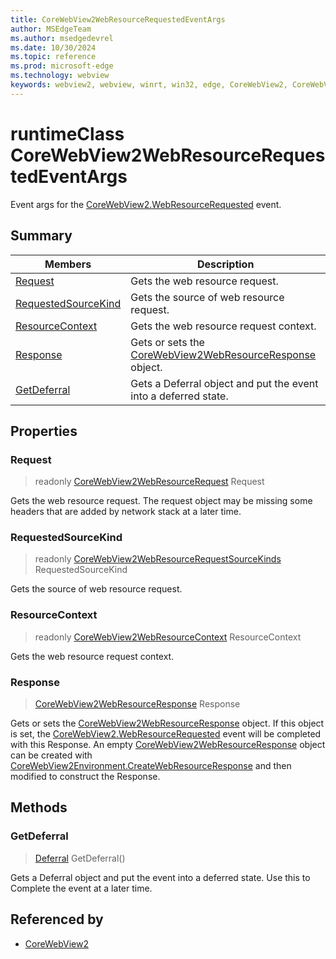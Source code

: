 ```yaml
---
title: CoreWebView2WebResourceRequestedEventArgs
author: MSEdgeTeam
ms.author: msedgedevrel
ms.date: 10/30/2024
ms.topic: reference
ms.prod: microsoft-edge
ms.technology: webview
keywords: webview2, webview, winrt, win32, edge, CoreWebView2, CoreWebView2Controller, browser control, edge html, CoreWebView2WebResourceRequestedEventArgs
---
```


# runtimeClass CoreWebView2WebResourceRequestedEventArgs



Event args for the [CoreWebView2.WebResourceRequested](corewebview2.md#webresourcerequested) event.

## Summary

Members|Description
--|--
[Request](#request) | Gets the web resource request.
[RequestedSourceKind](#requestedsourcekind) | Gets the source of web resource request.
[ResourceContext](#resourcecontext) | Gets the web resource request context.
[Response](#response) | Gets or sets the [CoreWebView2WebResourceResponse](corewebview2webresourceresponse.md) object.
[GetDeferral](#getdeferral) | Gets a Deferral object and put the event into a deferred state.

## Properties

### Request

> readonly  [CoreWebView2WebResourceRequest](corewebview2webresourcerequest.md) Request

Gets the web resource request.
The request object may be missing some headers that are added by network stack at a later time.

### RequestedSourceKind

> readonly  [CoreWebView2WebResourceRequestSourceKinds](corewebview2webresourcerequestsourcekinds.md) RequestedSourceKind

Gets the source of web resource request.

### ResourceContext

> readonly  [CoreWebView2WebResourceContext](corewebview2webresourcecontext.md) ResourceContext

Gets the web resource request context.

### Response

>  [CoreWebView2WebResourceResponse](corewebview2webresourceresponse.md) Response

Gets or sets the [CoreWebView2WebResourceResponse](corewebview2webresourceresponse.md) object.
If this object is set, the [CoreWebView2.WebResourceRequested](corewebview2.md#webresourcerequested) event will be completed with this Response.
An empty [CoreWebView2WebResourceResponse](corewebview2webresourceresponse.md) object can be created with [CoreWebView2Environment.CreateWebResourceResponse](corewebview2environment.md#createwebresourceresponse) and then modified to construct the Response.



## Methods

### GetDeferral

> [Deferral](/uwp/api/Windows.Foundation.Deferral) GetDeferral()

Gets a Deferral object and put the event into a deferred state.
Use this to Complete the event at a later time.






## Referenced by

- [CoreWebView2](corewebview2.md)
